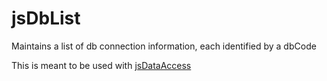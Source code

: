 # jsDbList
Maintains a list of db connection information, each identified by a dbCode

This is meant to be used with [jsDataAccess](https://github.com/gaelazzo/jsDataAccess "jsDataAccess")



